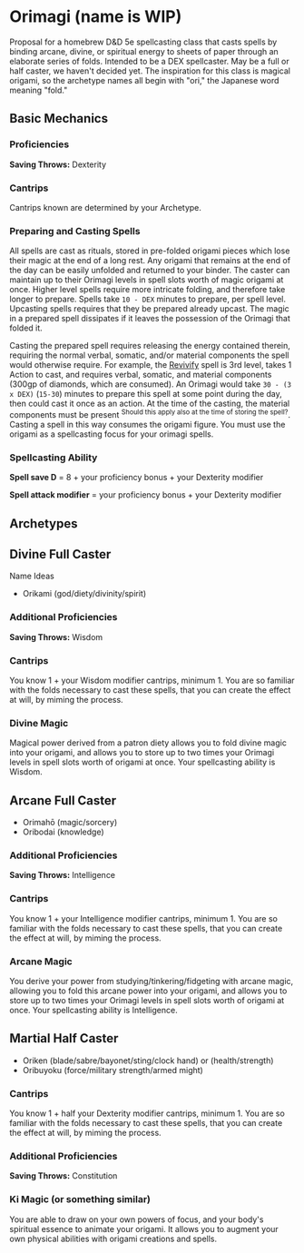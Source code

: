 # Orimagi (name is WIP)

Proposal for a homebrew D&amp;D 5e spellcasting class that casts spells by binding arcane, divine, or spiritual energy to sheets of paper through an elaborate series of folds.
Intended to be a DEX spellcaster.  May be a full or half caster, we haven't decided yet.  The inspiration for this class is magical origami, so the archetype names all begin with "ori," the Japanese word meaning "fold."

## Basic Mechanics

### Proficiencies
**Saving Throws:** Dexterity

### Cantrips
Cantrips known are determined by your Archetype.

### Preparing and Casting Spells
All spells are cast as rituals, stored in pre-folded origami pieces which lose their magic at the end of a long rest.  Any origami that remains at the end of the day can be easily unfolded and returned to your binder. The caster can maintain up to their Orimagi levels in spell slots worth of magic origami at once.
Higher level spells require more intricate folding, and therefore take longer to prepare.  Spells take `10 - DEX` minutes to prepare, per spell level.  Upcasting spells requires that they be prepared already upcast.
The magic in a prepared spell dissipates if it leaves the possession of the Orimagi that folded it.

Casting the prepared spell requires releasing the energy contained therein, requiring the normal verbal, somatic, and/or material components the spell would otherwise require.
For example, the [Revivify](https://www.dndbeyond.com/spells/revivify) spell is 3rd level, takes 1 Action to cast, and requires verbal, somatic, and material components (300gp of diamonds, which are consumed).  An Orimagi would take `30 - (3 x DEX)` (`15-30`) minutes to prepare this spell at some point during the day, then could cast it once as an action.  At the time of the casting, the material components must be present <sup>Should this apply also at the time of storing the spell?</sup>.  Casting a spell in this way consumes the origami figure.  You must use the origami as a spellcasting focus for your orimagi spells.

### Spellcasting Ability
**Spell save D** = 8 + your proficiency bonus + your Dexterity modifier

**Spell attack modifier** = your proficiency bonus + your Dexterity modifier

## Archetypes

## Divine Full Caster

Name Ideas
  - Orikami (god/diety/divinity/spirit)

### Additional Proficiencies
**Saving Throws:** Wisdom

### Cantrips
You know 1 + your Wisdom modifier cantrips, minimum 1.  You are so familiar with the folds necessary to cast these spells, that you can create the effect at will, by miming the process.

### Divine Magic
Magical power derived from a patron diety allows you to fold divine magic into your origami, and allows you to store up to two times your Orimagi levels in spell slots worth of origami at once.  Your spellcasting ability is Wisdom.

## Arcane Full Caster
  - Orimahō (magic/sorcery)
  - Oribodai (knowledge)

### Additional Proficiencies
**Saving Throws:** Intelligence

### Cantrips
You know 1 + your Intelligence modifier cantrips, minimum 1.  You are so familiar with the folds necessary to cast these spells, that you can create the effect at will, by miming the process.

### Arcane Magic
You derive your power from studying/tinkering/fidgeting with arcane magic, allowing you to fold this arcane power into your origami, and allows you to store up to two times your Orimagi levels in spell slots worth of origami at once.  Your spellcasting ability is Intelligence.

## Martial Half Caster
  - Oriken (blade/sabre/bayonet/sting/clock hand) or (health/strength)
  - Oribuyoku (force/military strength/armed might)

### Cantrips
You know 1 + half your Dexterity modifier cantrips, minimum 1.  You are so familiar with the folds necessary to cast these spells, that you can create the effect at will, by miming the process.

### Additional Proficiencies
**Saving Throws:** Constitution

### Ki Magic (or something similar)
You are able to draw on your own powers of focus, and your body's spiritual essence to animate your origami.  It allows you to augment your own physical abilities with origami creations and spells.
